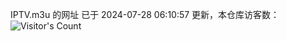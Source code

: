 IPTV.m3u 的网址 已于 2024-07-28 06:10:57 更新，本仓库访客数：![Visitor's Count](https://profile-counter.glitch.me/hero1898_tv/count.svg)
